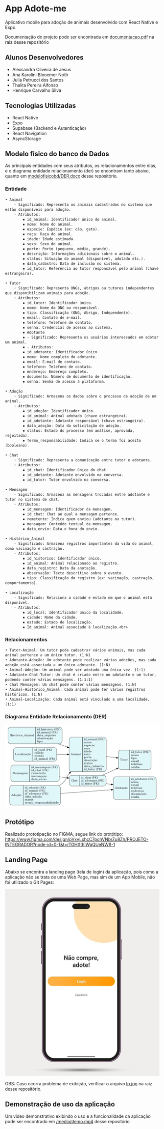 # App Adote-me

Aplicativo mobile para adoção de animais desenvolvido com React Native e Expo.<br>

Documentação do projeto pode ser encontrada em [documentacao.pdf](./documentacao.pdf) na raiz desse repositório<br>

## Alunos Desenvolvedores

- Alexsandra Oliveira de Jesus
- Ana Karolini Blooemer Noth
- Julia Petrucci dos Santos
- Thalita Pereira Alfonso
- Henrique Carvalho Silva

## Tecnologias Utilizadas

- React Native
- Expo
- Supabase (Backend e Autenticação)
- React Navigation
- AsyncStorage

## Modelo físico do banco de Dados

As principais entidades com seus atributos, os relacionamentos entre elas, e o diagrama entidade relacionamento (der) se encontram tanto abaixo, quanto em [modelofisicobd/DER.docx](./modelofisicobd/DER.docx) desse repositório. 

<h3>Entidade</h3>

    • Animal
        ◦ Significado: Representa os animais cadastrados no sistema que estão disponíveis para adoção.
        ◦ Atributos: 
            ▪ id_animal: Identificador único do animal.
            ▪ nome: Nome do animal.
            ▪ espécie: Espécie (ex: cão, gato).
            ▪ raça: Raça do animal.
            ▪ idade: Idade estimada.
            ▪ sexo: Sexo do animal.
            ▪ porte: Porte (pequeno, médio, grande).
            ▪ descrição: Informações adicionais sobre o animal.
            ▪ status: Situação do animal (disponível, adotado etc.).
            ▪ data_cadastro: Data de inclusão no sistema.
            ▪ id_tutor: Referência ao tutor responsável pelo animal (chave estrangeira).

    • Tutor
        ◦ Significado: Representa ONGs, abrigos ou tutores independentes que disponibilizam animais para adoção.
        ◦ Atributos:
            ▪ id_tutor: Identificador único.
            ▪ nome: Nome da ONG ou responsável.
            ▪ tipo: Classificação (ONG, Abrigo, Independente).
            ▪ email: Contato de e-mail.
            ▪ telefone: Telefone de contato.
            ▪ senha: Credencial de acesso ao sistema.
            ▪ Adotante
            ▪ - Significado: Representa os usuários interessados em adotar um animal.
            ▪ - Atributos:
            ▪ id_adotante: Identificador único.
            ▪ nome: Nome completo do adotante.
            ▪ email: E-mail de contato.
            ▪ telefone: Telefone de contato.
            ▪ endereço: Endereço completo.
            ▪ documento: Número de documento de identificação.
            ▪ senha: Senha de acesso à plataforma.

    • Adoção
        ◦ Significado: Armazena os dados sobre o processo de adoção de um animal.
        ◦ Atributos:
            ▪ id_adoção: Identificador único.
            ▪ id_animal: Animal adotado (chave estrangeira).
            ▪ id_adotante: Adotante responsável (chave estrangeira).
            ▪ data_adoção: Data da solicitação de adoção.
            ▪ status: Estado do processo (em análise, aprovada, rejeitada).
            ▪ Termo_responsabilidade: Indica se o termo foi aceito (booleano).

    • Chat
        ◦ Significado: Representa a comunicação entre tutor e adotante.
        ◦ Atributos:
            ▪ id_chat: Identificador único do chat.
            ▪ id_adotante: Adotante envolvido na conversa.
            ▪ id_tutor: Tutor envolvido na conversa.

    • Mensagem
        ◦ Significado: Armazena as mensagens trocadas entre adotante e tutor no sistema de chat.
        ◦ Atributos:
            ▪ id_mensagem: Identificador da mensagem.
            ▪ id_chat: Chat ao qual a mensagem pertence.
            ▪ remetente: Indica quem enviou (adotante ou tutor).
            ▪ mensagem: Conteúdo textual da mensagem.
            ▪ data_envio: Data e hora do envio.

    • Histórico_Animal
        ◦ Significado: Armazena registros importantes da vida do animal, como vacinação e castração.
        ◦ Atributos:
            ▪ id_historico: Identificador único.
            ▪ id_animal: Animal relacionado ao registro.
            ▪ data_registro: Data da anotação.
            ▪ observação: Texto descritivo sobre o evento.
            ▪ tipo: Classificação do registro (ex: vacinação, castração, comportamento).

    • Localização
        ◦ Significado: Relaciona a cidade e estado em que o animal está disponível.
        ◦ Atributos:
            ▪ id_local: Identificador único da localidade.
            ▪ cidade: Nome da cidade.
            ▪ estado: Estado de localização.
            ▪ Id_animal: Animal associado à localização.<br>


<h3>Relacionamentos</h3>

    • Tutor-Animal: Um tutor pode cadastrar vários animais, mas cada animal pertence a um único tutor. (1:N)
    • Adotante-Adoção: Um adotante pode realizar várias adoções, mas cada adoção está associada a um único adotante. (1:N)
    • Animal-Adoção: Um animal pode ser adotado uma única vez. (1:1)
    • Adotante-Chat-Tutor: Um chat é criado entre um adotante e um tutor, podendo conter várias mensagens. (1:1:1)
    • Chat Mensagem: Um chat pode conter várias mensagens. (1:N)
    • Animal-Histórico_Animal: Cada animal pode ter vários registros históricos. (1:N)
    • Animal-Localização: Cada animal está vinculado a uma localidade. (1:1)


<h3>Diagrama Entidade Relacionamento (DER)</h3>



![DER](./modelofisicobd/DER.png)<br>


## Protótipo

Realizado prototipação no FIGMA, segue link do protótipo: https://www.figma.com/design/pVxyLxhcC7pohVNbrZu8Zh/PROJETO-INTEGRADOR?node-id=0-1&t=rTGHXthIWgQUeNW9-1

## Landing Page

Abaixo se encontra a landing page (tela de login) da aplicação, pois como a aplicação não se trata de uma Web Page, mas sim de um App Mobile, não foi utilizado o Git Pages:

![Landing Page](./lp.jpg)<br>

OBS: Caso ocorra problema de exibição, verificar o arquivo [lp.jpg](./lp.jpg) na raiz desse repositório.

## Demonstração de uso da aplicação

Um video demonstrativo exibindo o uso e a funcionalidade da aplicação pode ser encontrado em [/media/demo.mp4](./media/demo.mp4) desse repositório



